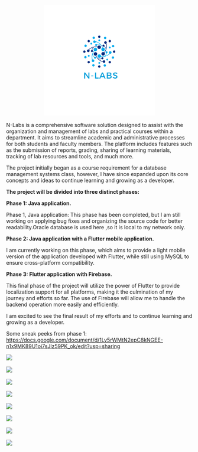 <p align="center">
    <img width="300" src="src/main/resources/images/12.png"  >
</p>
N-Labs is a comprehensive software solution designed to assist with the organization and management of labs and practical courses within a department. It aims to streamline academic and administrative processes for both students and faculty members. The platform includes features such as the submission of reports, grading, sharing of learning materials, tracking of lab resources and tools, and much more.

The project initially began as a course requirement for a database management systems class, however, I have since expanded upon its core concepts and ideas to continue learning and growing as a developer.

**The project will be divided into three distinct phases:**

**Phase 1: Java application.**

Phase 1, Java application: This phase has been completed, but I am still working on applying bug fixes and organizing the source code for better readability.Oracle database is used here ,so it is local to my network only.

**Phase 2: Java application with a Flutter mobile application.**

I am currently working on this phase, which aims to provide a light mobile version of the application developed with Flutter, while still using MySQL to ensure cross-platform compatibility.

**Phase 3: Flutter application with Firebase.**

This final phase of the project will utilize the power of Flutter to provide localization support for all platforms, making it the culmination of my journey and efforts so far. The use of Firebase will allow me to handle the backend operation more easily and efficiently.

I am excited to see the final result of my efforts and to continue learning and growing as a developer.

Some sneak peeks from phase 1:
https://docs.google.com/document/d/1Lv5rWMtN2epC8kNGEE-n1x9MK89U1oi7sJlz59PK_ok/edit?usp=sharing

![](RackMultipart20230110-1-najc9p_html_3356a09754e1e1cf.png)

![](RackMultipart20230110-1-najc9p_html_ee5f24432a3b4adc.png)

![](RackMultipart20230110-1-najc9p_html_a7207806609e1857.png)

![](RackMultipart20230110-1-najc9p_html_1977711d00b2baf2.png)

![](RackMultipart20230110-1-najc9p_html_84042d61d032ce15.png)

![](RackMultipart20230110-1-najc9p_html_b407107608b265ca.png)

![](RackMultipart20230110-1-najc9p_html_3bed9c14f7b44f.png)

![](RackMultipart20230110-1-najc9p_html_9999e30a3aeb0cb7.png)

